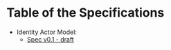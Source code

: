 # Table of the Specifications

- Identity Actor Model:
  - [Spec v0.1 - draft](./identity-actor-mode-spec/01//identity_actor_model_spec_01.md)
